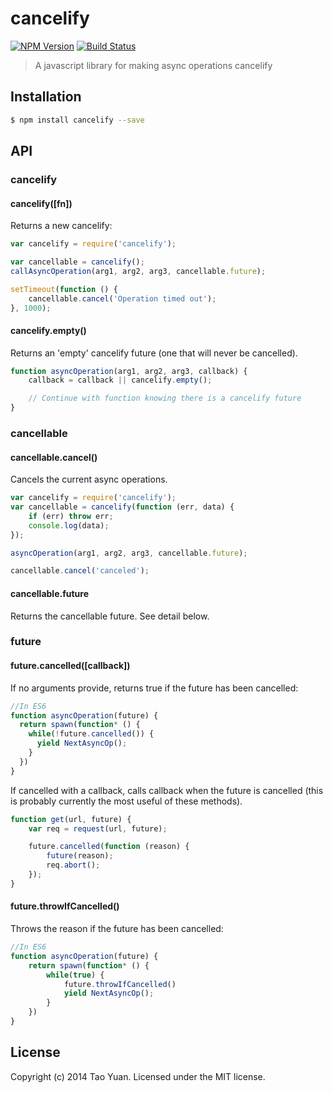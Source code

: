 cancelify
=========

[![NPM Version](https://img.shields.io/npm/v/cancelify.svg?style=flat)](https://www.npmjs.org/package/cancelify)
[![Build Status](http://img.shields.io/travis/taoyuan/cancelify.svg?style=flat)](https://travis-ci.org/taoyuan/cancelify)

> A javascript library for making async operations cancelify

## Installation

```bash
$ npm install cancelify --save
```

## API

### cancelify

#### cancelify([fn])

Returns a new cancelify:

```js
var cancelify = require('cancelify');

var cancellable = cancelify();
callAsyncOperation(arg1, arg2, arg3, cancellable.future);

setTimeout(function () {
    cancellable.cancel('Operation timed out');
}, 1000);
```

#### cancelify.empty()

Returns an 'empty' cancelify future (one that will never be cancelled).

```js
function asyncOperation(arg1, arg2, arg3, callback) {
    callback = callback || cancelify.empty();

    // Continue with function knowing there is a cancelify future
}
```

### cancellable

#### cancellable.cancel()

Cancels the current async operations.

```js
var cancelify = require('cancelify');
var cancellable = cancelify(function (err, data) {
    if (err) throw err;
    console.log(data);
});

asyncOperation(arg1, arg2, arg3, cancellable.future);

cancellable.cancel('canceled');
```

#### cancellable.future

Returns the cancellable future. See detail below.

### future

#### future.cancelled([callback])

If no arguments provide, returns true if the future has been cancelled:

```js
//In ES6
function asyncOperation(future) {
  return spawn(function* () {
    while(!future.cancelled()) {
      yield NextAsyncOp();
    }
  })
}
```

If cancelled with a callback, calls callback when the future is cancelled 
(this is probably currently the most useful of these methods).

```javascript
function get(url, future) {
    var req = request(url, future);

    future.cancelled(function (reason) {
        future(reason);
        req.abort();
    });
}
```

#### future.throwIfCancelled()

Throws the reason if the future has been cancelled:

```javascript
//In ES6
function asyncOperation(future) {
    return spawn(function* () {
        while(true) {
            future.throwIfCancelled()
            yield NextAsyncOp();
        }
    })
}
```

## License

Copyright (c) 2014 Tao Yuan. Licensed under the MIT license.
